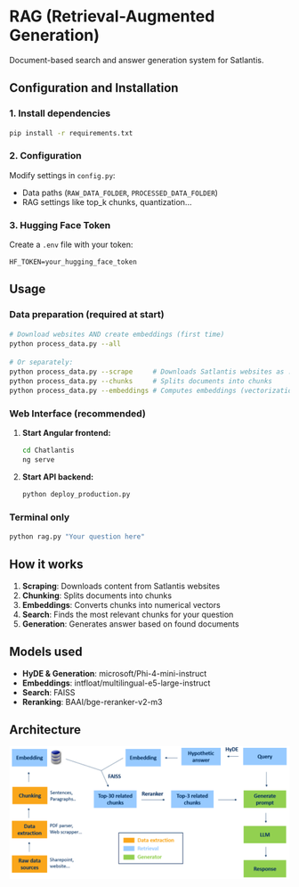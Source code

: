 # RAG (Retrieval-Augmented Generation)
Document-based search and answer generation system for Satlantis.

## Configuration and Installation

### 1. Install dependencies
```bash
pip install -r requirements.txt
```

### 2. Configuration 
Modify settings in `config.py`:
- Data paths (`RAW_DATA_FOLDER`, `PROCESSED_DATA_FOLDER`) 
- RAG settings like top_k chunks, quantization...

### 3. Hugging Face Token
Create a `.env` file with your token:
```
HF_TOKEN=your_hugging_face_token
```

## Usage

### Data preparation (required at start)
```bash
# Download websites AND create embeddings (first time)
python process_data.py --all

# Or separately:
python process_data.py --scrape     # Downloads Satlantis websites as .txt
python process_data.py --chunks     # Splits documents into chunks
python process_data.py --embeddings # Computes embeddings (vectorization)
```

### Web Interface (recommended)
1. **Start Angular frontend:**
   ```bash
   cd Chatlantis
   ng serve
   ```

2. **Start API backend:**
   ```bash
   python deploy_production.py
   ```

### Terminal only
```bash
python rag.py "Your question here"
```

## How it works

1. **Scraping**: Downloads content from Satlantis websites
2. **Chunking**: Splits documents into chunks
3. **Embeddings**: Converts chunks into numerical vectors
4. **Search**: Finds the most relevant chunks for your question
5. **Generation**: Generates answer based on found documents

## Models used
- **HyDE & Generation**: microsoft/Phi-4-mini-instruct
- **Embeddings**: intfloat/multilingual-e5-large-instruct  
- **Search**: FAISS
- **Reranking**: BAAI/bge-reranker-v2-m3

## Architecture
![RAG pipeline](doc/pipeline.png)
